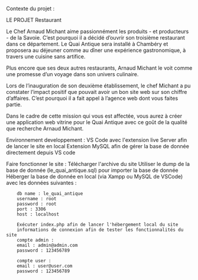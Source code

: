 Contexte du projet :

LE PROJET Restaurant

Le Chef Arnaud Michant aime passionnément les produits - et producteurs - de la Savoie.
C’est pourquoi il a décidé d’ouvrir son troisième restaurant dans ce département.
Le Quai Antique sera installé à Chambéry et proposera au déjeuner comme au dîner une
expérience gastronomique, à travers une cuisine sans artifice.

Plus encore que ses deux autres restaurants, Arnaud Michant le voit comme une promesse
d’un voyage dans son univers culinaire.

Lors de l’inauguration de son deuxième établissement, le chef Michant a pu constater
l’impact positif que pouvait avoir un bon site web sur son chiffre d’affaires. C’est pourquoi il
a fait appel à l’agence web dont vous faites partie.

Dans le cadre de cette mission qui vous est affectée, vous aurez à créer une application web
vitrine pour le Quai Antique avec ce goût de la qualité que recherche Arnaud Michant.

Environnement developpement :
VS Code avec l'extension live Server afin de lancer le site en local
Extension MySQL afin de gérer la base de donnée directement depuis VS code

Faire fonctionner le site :
Télécharger l'archive du site
Utiliser le dump de la base de donnée (le_quai_antique.sql) pour importer la base de donnée
Héberger la base de donnée en local (via Xampp ou MySQL de VSCode) avec les données suivantes :

        db name : le_quai_antique
        username : root
        password : root
        port : 3306
        host : localhost

        Exécuter index.php afin de lancer l'hébergement local du site
        informations de connexion afin de tester les fonctionnalités du site
        compte admin :
        email : admin@admin.com
        password : 123456789

        compte user :
        email : user@user.com
        password : 123456789
